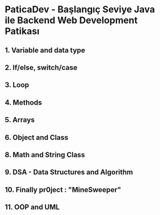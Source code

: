 #  PaticaDev - Başlangıç Seviye Java ile Backend Web Development Patikası

##  1. Variable and data type
##  2. If/else, switch/case
##  3. Loop
##  4. Methods
##  5. Arrays
##  6. Object and Class
##  8. Math and String Class
##  9. DSA - Data Structures and Algorithm
##  10. Finally pr0ject : "MineSweeper"
##  11. OOP and UML

